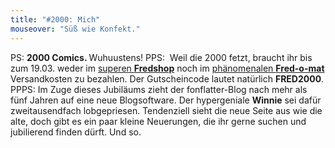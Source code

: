```yaml
---
title: "#2000: Mich"
mouseover: "Süß wie Konfekt."
---
```


PS:
<strong>2000 Comics. </strong>Wuhuustens!
PPS:
<a href="http://fred-o-mat.spreadshirt.net"><img src="http://www.fonflatter.de/bilder/fred2000.png" alt="" /></a>
Weil die 2000 fetzt, braucht ihr bis zum 19.03. weder im
<a href="http://fredshop.spreadshirt.net">superen <strong>Fredshop</strong></a> noch im
<a href="http://fred-o-mat.spreadshirt.net">phänomenalen <strong>Fred-o-mat</strong></a> Versandkosten zu bezahlen.
Der Gutscheincode lautet natürlich <strong>FRED2000</strong>.
PPPS:
Im Zuge dieses Jubiläums zieht der fonflatter-Blog nach mehr als fünf Jahren auf eine neue Blogsoftware. Der hypergeniale <strong>Winnie</strong> sei dafür zweitausendfach lobgepriesen.
Tendenziell sieht die neue Seite aus wie die alte, doch gibt es ein paar kleine Neuerungen, die ihr gerne suchen und jubilierend finden dürft.
Und so.
